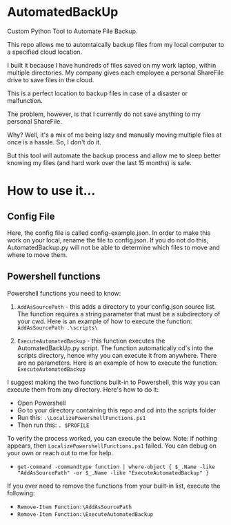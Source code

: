 # AutomatedBackUp
Custom Python Tool to Automate File Backup.

This repo allows me to automtaically backup files from my local computer to a specified cloud location.

I built it because I have hundreds of files saved on my work laptop, within multiple directories. My company gives each employee a personal ShareFile drive to save files in the cloud.

This is a perfect location to backup files in case of a disaster or malfunction.

The problem, however, is that I currently do not save anything to my personal ShareFile.

Why? Well, it's a mix of me being lazy and manually moving multiple files at once is a hassle. So, I don't do it.

But this tool will automate the backup process and allow me to sleep better knowing my files (and hard work over the last 15 months) is safe.

# How to use it...

## Config File

Here, the config file is called config-example.json. In order to make this work on your local, rename the file to config.json. If you do not do this, AutomatedBackup.py will not be able to determine which files to move and where to move them.

## Powershell functions

Powershell functions you need to know:
1. `AddAsSourcePath` - this adds a directory to your config.json source list. The function requires a string parameter that must be a subdirectory of your cwd. Here is an example of how to execute the function: `AddAsSourcePath .\scripts\`

2. `ExecuteAutomatedBackup` - this function executes the AutomatedBackUp.py script. The function automatically cd's into the scripts directory, hence why you can execute it from anywhere. There are no parameters. Here is an example of how to execute the function: `ExecuteAutomatedBackup`

I suggest making the two functions built-in to Powershell, this way you can execute them from any directory. Here's how to do it:
- Open Powershell
- Go to your directory containing this repo and cd into the scripts folder
- Run this: `.\LocalizePowershellFunctions.ps1`
- Then run this: `. $PROFILE`

To verify the process worked, you can execute the below. Note: if nothing appears, then `LocalizePowershellFunctions.ps1` failed. You can debug on your own or reach out to me for help.
- `get-command -commandtype function | where-object { $_.Name -like "AddAsSourcePath" -or $_.Name -like "ExecuteAutomatedBackup" }`

If you ever need to remove the functions from your built-in list, execute the following:
- `Remove-Item Function:\AddAsSourcePath`
- `Remove-Item Function:\ExecuteAutomatedBackup`